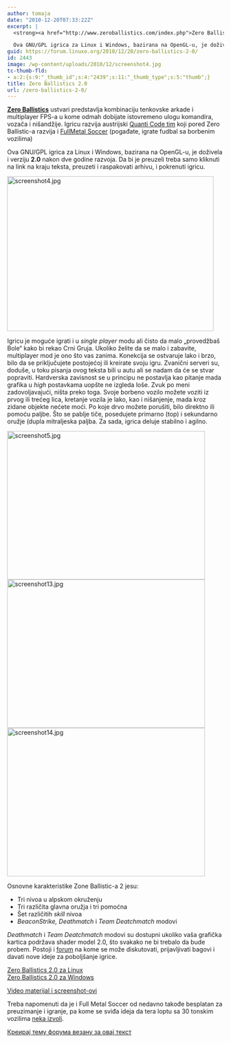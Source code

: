 ```yaml
---
author: tomaja
date: "2010-12-20T07:33:22Z"
excerpt: |
  <strong><a href="http://www.zeroballistics.com/index.php">Zero Ballistics</a></strong> ustvari predstavlja kombinaciju tenkovske arkade i multiplayer FPS-a u kome odmah dobijate istovremeno ulogu komandira, vozača i nišandžije. Igricu razvija austrijski <a href="http://www.quanticode.com/">Quanti Code tim</a> koji pored Zero Ballistic-a razvija i <a href="http://www.fullmetalsoccer.com/news.php">FullMetal Soccer</a> (pogađate, igrate fudbal sa borbenim vozilima)

  Ova GNU/GPL igrica za Linux i Windows, bazirana na OpenGL-u, je doživela i verziju <strong>2.0</strong> nakon dve godine razvoja.
guid: https://forum.linuxo.org/2010/12/20/zero-ballistics-2-0/
id: 2443
image: /wp-content/uploads/2010/12/screenshot4.jpg
tc-thumb-fld:
- a:2:{s:9:"_thumb_id";s:4:"2439";s:11:"_thumb_type";s:5:"thumb";}
title: Zero Ballistics 2.0
url: /zero-ballistics-2-0/
---
```

**[Zero Ballistics](http://www.zeroballistics.com/index.php)** ustvari predstavlja kombinaciju tenkovske arkade i multiplayer FPS-a u kome odmah dobijate istovremeno ulogu komandira, vozača i nišandžije. Igricu razvija austrijski [Quanti Code tim](http://www.quanticode.com/) koji pored Zero Ballistic-a razvija i [FullMetal Soccer](http://www.fullmetalsoccer.com/news.php) (pogađate, igrate fudbal sa borbenim vozilima) 

Ova GNU/GPL igrica za Linux i Windows, bazirana na OpenGL-u, je doživela i verziju **2.0** nakon dve godine razvoja. Da bi je preuzeli treba samo kliknuti na link na kraju teksta, preuzeti i raspakovati arhivu, i pokrenuti igricu.

<img class=" size-full wp-image-2439" src="https://linuxo.org/wp-content/uploads/2010/12/screenshot4.jpg" width="480" height="360" alt="screenshot4.jpg" align="middle" srcset="https://linuxo.org/wp-content/uploads/2010/12/screenshot4.jpg 480w, https://linuxo.org/wp-content/uploads/2010/12/screenshot4-300x225.jpg 300w" sizes="(max-width: 480px) 100vw, 480px" /> 

Igricu je moguće igrati i u _single player_ modu ali čisto da malo &#8222;provedžbaš Bole&#8220; kako bi rekao Crni Gruja. Ukoliko želite da se malo i zabavite, multiplayer mod je ono što vas zanima. Konekcija se ostvaruje lako i brzo, bilo da se priključujete postojećoj ili kreirate svoju igru. Zvanični serveri su, doduše, u toku pisanja ovog teksta bili u autu ali se nadam da će se stvar popraviti. Hardverska zavisnost se u principu ne postavlja kao pitanje mada grafika u _high_ postavkama uopšte ne izgleda loše. Zvuk po meni zadovoljavajući, ništa preko toga. Svoje borbeno vozilo možete voziti iz prvog ili trećeg lica, kretanje vozila je lako, kao i nišanjenje, mada kroz zidane objekte nećete moći. Po koje drvo možete porušiti, bilo direktno ili pomoću paljbe. Što se pablje tiče, posedujete primarno (top) i sekundarno oružje (dupla mitraljeska paljba. Za sada, igrica deluje stabilno i agilno.

<img class=" size-full wp-image-2440" src="https://linuxo.org/wp-content/uploads/2010/12/screenshot5.jpg" width="460" height="345" alt="screenshot5.jpg" srcset="https://linuxo.org/wp-content/uploads/2010/12/screenshot5.jpg 460w, https://linuxo.org/wp-content/uploads/2010/12/screenshot5-300x225.jpg 300w" sizes="(max-width: 460px) 100vw, 460px" />  
<img class=" size-full wp-image-2441" src="https://linuxo.org/wp-content/uploads/2010/12/screenshot13.jpg" width="460" height="345" alt="screenshot13.jpg" srcset="https://linuxo.org/wp-content/uploads/2010/12/screenshot13.jpg 460w, https://linuxo.org/wp-content/uploads/2010/12/screenshot13-300x225.jpg 300w" sizes="(max-width: 460px) 100vw, 460px" />  
<img class=" size-full wp-image-2442" src="https://linuxo.org/wp-content/uploads/2010/12/screenshot14.jpg" width="460" height="345" alt="screenshot14.jpg" srcset="https://linuxo.org/wp-content/uploads/2010/12/screenshot14.jpg 460w, https://linuxo.org/wp-content/uploads/2010/12/screenshot14-300x225.jpg 300w" sizes="(max-width: 460px) 100vw, 460px" /> 

Osnovne karakteristike Zone Ballistic-a 2 jesu:

  * Tri nivoa u alpskom okruženju
  * Tri različita glavna oružja i tri pomoćna
  * Šet različitih _skill_ nivoa 
  * _BeaconStrike, Deathmatch_ i _Team Deatchmatch_ modovi

_Deathmatch_ i _Team Deatchmatch_ modovi su dostupni ukoliko vaša grafička kartica podržava shader model 2.0, što svakako ne bi trebalo da bude probem. Postoji i [forum](http://quanticode.com/forum/phpBB3/) na kome se može diskutovati, prijavljivati bagovi i davati nove ideje za poboljšanje igrice.

<p class="download">
  <a href="http://sourceforge.net/projects/zeroballistics/">Zero Ballistics 2.0 za Linux</a><br /> <a href="http://sourceforge.net/projects/zeroballistics/">Zero Ballistics 2.0 za Windows</a>
</p>

<p class="image">
  <a href="http://www.zeroballistics.com/screenshots.php?um=2&#038;lm=1">Video materijal i screenshot-ovi</a>
</p>

Treba napomenuti da je i Full Metal Soccer od nedavno takođe besplatan za preuzimanje i igranje, pa kome se sviđa ideja da tera loptu sa 30 tonskim vozilima [neka izvoli](http://www.fullmetalsoccer.com/news.php).

[Креирај тему форума везану за овај текст](https://linuxo.org/nova-tema-na-forumu/?se_pid=2443)